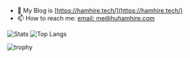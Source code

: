 <!--
**huhamhire/huhamhire** is a ✨ _special_ ✨ repository because its `README.md` (this file) appears on your GitHub profile.

Here are some ideas to get you started:

- 🔭 I’m currently working on ...
- 🌱 I’m currently learning ...
- 👯 I’m looking to collaborate on ...
- 🤔 I’m looking for help with ...
- 💬 Ask me about ...
- 📫 How to reach me: ...
- 😄 Pronouns: ...
- ⚡ Fun fact: ...
-->

- 🤔 My Blog is [https://hamhire.tech/](https://hamhire.tech/) 
- 📫 How to reach me: [email: me@huhamhire.com](me@huhamhire.com)

![Stats](https://github-readme-stats.vercel.app/api?username=huhamhire&show_icons=true&theme=transparent&line_height=28)
![Top Langs](https://github-readme-stats-one-bice.vercel.app/api/top-langs/?username=huhamhire&theme=transparent&layout=compact&langs_count=10&role=OWNER,ORGANIZATION_MEMBER,COLLABORATOR)

![trophy](https://github-profile-trophy.vercel.app/?username=huhamhire&no-bg=true&column=6&margin-w=15&margin-h=15)
